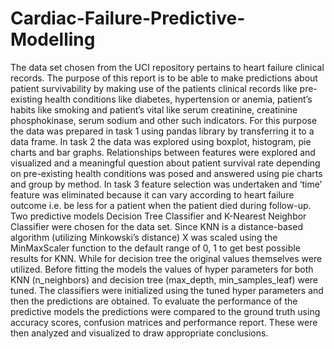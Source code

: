 # Cardiac-Failure-Predictive-Modelling
The data set chosen from the UCI repository pertains to heart failure clinical records. The purpose of this report is to be able to make predictions about patient survivability by making use of the patients clinical records like pre-existing health conditions like diabetes, hypertension or anemia, patient’s habits like smoking and patient’s vital like serum creatinine, creatinine phosphokinase, serum sodium and other such indicators. For this purpose the data was prepared in task 1 using pandas library by transferring it to a data frame. In task 2 the data was explored using boxplot, histogram, pie charts and bar graphs. Relationships between features were explored and visualized and a meaningful question about patient survival rate depending on pre-existing health conditions was posed and answered using pie charts and group by method. In task 3 feature selection was undertaken and ‘time’ feature was eliminated because it can vary according to heart failure outcome i.e. be less for a patient when the patient died during follow-up. Two predictive models Decision Tree Classifier and K-Nearest Neighbor Classifier were chosen for the data set. Since KNN is a distance-based algorithm (utilizing Minkowski’s distance) X was scaled using the MinMaxScaler function to the default range of 0, 1 to get best possible results for KNN. While for decision tree the original values themselves were utilized. Before fitting the models the values of hyper parameters for both KNN (n_neighbors) and decision tree (max_depth, min_samples_leaf) were tuned. The classifiers were initialized using the tuned hyper parameters and then the predictions are obtained. To evaluate the performance of the predictive models the predictions were compared to the ground truth using accuracy scores, confusion matrices and performance report. These were then analyzed and visualized to draw appropriate conclusions.
